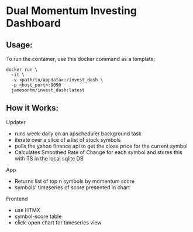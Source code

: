# Dual Momentum Investing Dashboard

## Usage:
To run the container, use this docker command as a template;

```
docker run \
  -it \
  -v <path/to/appdata>:/invest_dash \
  -p <host_port>:9090
  jamesonhm/invest_dash:latest
```

## How it Works:

Updater 
- runs week-daily on an apscheduler background task
- iterate over a slice of a list of stock symbols
- polls the yahoo finance api to get the close price for the current symbol
- Calculates Smoothed Rate of Change for each symbol and stores this with TS in the local sqlite DB

App
- Returns list of top n symbols by momentum score
- symbols' timeseries of score presented in chart

Frontend
- use HTMX
- symbol-score table
- click-open chart for timeseries view

